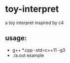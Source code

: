 # toy-interpret
a toy interpret inspired by c4

## usage: 
  - g++ *.cpp -std=c++11 -g3
  - ./a.out example
